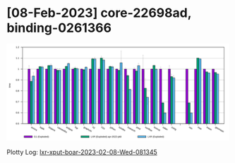 # [08-Feb-2023] core-22698ad, binding-0261366

![](./core-22698ad-binding-0261366.svg)

Plotty Log: [lxr-xput-boar-2023-02-08-Wed-081345](http://squirrel.anu.edu.au/plotty-public/wenyuz/v8/p/vVqThG)
